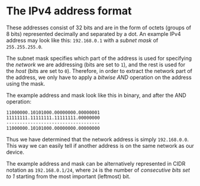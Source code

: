 # The IPv4 address format
These addresses consist of 32 bits and are in the form of octets (groups of 8 bits) represented decimally and separated by a dot.
An example IPv4 address may look like this: `192.168.0.1` with a *subnet mask* of `255.255.255.0`.

The subnet mask specifies which part of the address is used for specifying the *network* we are addressing (bits are set to `1`), and the rest is used for the *host* (bits are set to `0`). Therefore, in order to extract the network part of the address, we only have to apply a *bitwise AND* operation on the address using the mask.

The example address and mask look like this in binary, and after the AND operation:
```
11000000.10101000.00000000.00000001
11111111.11111111.11111111.00000000
-----------------------------------
11000000.10101000.00000000.00000000
```
Thus we have determined that the network address is simply `192.168.0.0`. This way we can easily tell if another address is on the same network as our device.

The example address and mask can be alternatively represented in CIDR notation as `192.168.0.1/24`, where `24` is the number of *consecutive bits set to 1* starting from the most important (leftmost) bit.
